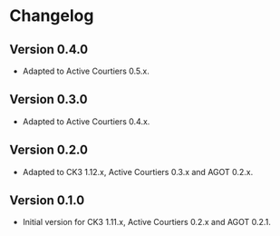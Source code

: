 # Changelog

## Version 0.4.0

* Adapted to Active Courtiers 0.5.x.

## Version 0.3.0

* Adapted to Active Courtiers 0.4.x.

## Version 0.2.0

* Adapted to CK3 1.12.x, Active Courtiers 0.3.x and AGOT 0.2.x.

## Version 0.1.0

* Initial version for CK3 1.11.x, Active Courtiers 0.2.x and AGOT 0.2.1.
